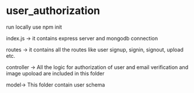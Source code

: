 # user_authorization
run locally use npm init

index.js -> it contains express server and mongodb connection

routes -> it contains all the routes like user signup, signin, signout, upload etc.

controller -> All the logic for authorization of user and email verification and image upoload are included in this folder

model-> This folder contain user schema
